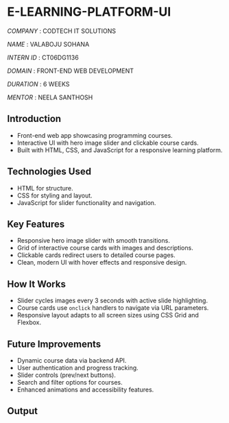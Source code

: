 # E-LEARNING-PLATFORM-UI

*COMPANY* : CODTECH IT SOLUTIONS

*NAME* :  VALABOJU SOHANA 

*INTERN ID* : CT06DG1136

*DOMAIN* : FRONT-END WEB DEVELOPMENT

*DURATION* : 6 WEEKS

*MENTOR* : NEELA SANTHOSH


## Introduction
- Front-end web app showcasing programming courses.
- Interactive UI with hero image slider and clickable course cards.
- Built with HTML, CSS, and JavaScript for a responsive learning platform.

## Technologies Used
- HTML for structure.
- CSS for styling and layout.
- JavaScript for slider functionality and navigation.

## Key Features
- Responsive hero image slider with smooth transitions.
- Grid of interactive course cards with images and descriptions.
- Clickable cards redirect users to detailed course pages.
- Clean, modern UI with hover effects and responsive design.

## How It Works
- Slider cycles images every 3 seconds with active slide highlighting.
- Course cards use `onclick` handlers to navigate via URL parameters.
- Responsive layout adapts to all screen sizes using CSS Grid and Flexbox.

## Future Improvements
- Dynamic course data via backend API.
- User authentication and progress tracking.
- Slider controls (prev/next buttons).
- Search and filter options for courses.
- Enhanced animations and accessibility features.

## Output 
